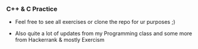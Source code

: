 ### C++ & C Practice

* Feel free to see all exercises or clone the repo for ur purposes ;)

* Also quite a lot of updates from my Programming class and some more from Hackerrank & mostly Exercism


